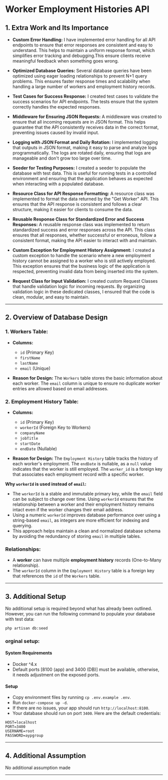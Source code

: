 <!-- # Project Skeleton

This repository contains the project skeleton which is run with Docker.

## System Requirements

- Docker ^4.x
- Default ports [8100 (app) and 3400 (DB)] must be available, otherwise, it needs adjustment on the exposed ports.

## Setup

- Copy environment files by running `cp .env.example .env`.
- Run `docker-compose up -d`.
- If there are no issues, your app should run `http://localhost:8100`.
- Your database should run on port `3400`. Here are the default credentials:

```
HOST=localhost
PORT=3400
USERNAME=root
PASSWORD=aypgroup
``` -->

# Worker Employment Histories API

## 1. Extra Work and Its Importance

-   **Custom Error Handling:** I have implemented error handling for all API endpoints to ensure that error responses are consistent and easy to understand. This helps to maintain a uniform response format, which simplifies error tracking and debugging.This ensure clients receive meaningful feedback when something goes wrong.

-   **Optimized Database Queries:** Several database queries have been optimized using eager loading relationships to prevent N+1 query problems. This ensures faster response times and scalability when handling a large number of workers and employment history records.

-   **Test Cases for Success Response:** I created test cases to validate the success scenarios for API endpoints. The tests ensure that the system correctly handles the expected responses.

-   **Middleware for Ensuring JSON Requests:** A middleware was created to ensure that all incoming requests are in JSON format. This helps guarantee that the API consistently receives data in the correct format, preventing issues caused by invalid input.

-   **Logging with JSON Format and Daily Rotation:** I implemented logging that outputs in JSON format, making it easy to parse and analyze logs programmatically. The logs are rotated daily, ensuring that logs are manageable and don't grow too large over time.

-   **Seeder for Testing Purposes:** I created a seeder to populate the database with test data. This is useful for running tests in a controlled environment and ensuring that the application behaves as expected when interacting with a populated database.

-   **Resource Class for API Response Formatting:** A resource class was implemented to format the data returned by the "Get Worker" API. This ensures that the API response is consistent and follows a clear structure, making it easier for clients to consume the data.

-   **Reusable Response Class for Standardized Error and Success Responses:** A reusable response class was implemented to return standardized success and error responses across the API. This class ensures that all responses, whether successful or erroneous, follow a consistent format, making the API easier to interact with and maintain.

-   **Custom Exception for Employment History Assignment:** I created a custom exception to handle the scenario where a new employment history cannot be assigned to a worker who is still actively employed. This exception ensures that the business logic of the application is respected, preventing invalid data from being inserted into the system.

-   **Request Class for Input Validation:** I created custom Request Classes that handle validation logic for incoming requests. By organizing validation logic in these dedicated classes, I ensured that the code is clean, modular, and easy to maintain.

---

## 2. Overview of Database Design

### **1. Workers Table:**

-   **Columns:**

    -   `id` (Primary Key)
    -   `firstName`
    -   `lastName`
    -   `email` (Unique)

-   **Reason for Design:** The `Workers` table stores the basic information about each worker. The `email` column is unique to ensure no duplicate worker entries are allowed based on email addresses.

### **2. Employment History Table:**

-   **Columns:**

    -   `id` (Primary Key)
    -   `workerId` (Foreign Key to Workers)
    -   `companyName`
    -   `jobTitle`
    -   `startDate`
    -   `endDate` (Nullable)

-   **Reason for Design:** The `Employment History` table tracks the history of each worker's employment. The `endDate` is nullable, as a `null` value indicates that the worker is still employed. The `worker_id` is a foreign key that associates each employment record with a specific worker.

**Why `workerId` is used instead of `email`:**

-   The `workerId` is a stable and immutable primary key, while the `email` field can be subject to change over time. Using `workerId` ensures that the relationship between a worker and their employment history remains intact even if the worker changes their email address.
-   Using a numeric `workerId` improves database performance over using a string-based `email`, as integers are more efficient for indexing and querying.
-   This approach helps maintain a clean and normalized database schema by avoiding the redundancy of storing `email` in multiple tables.

### **Relationships:**

-   A **worker** can have multiple **employment history** records (One-to-Many relationship).
-   The `workerId` column in the `Employment History` table is a foreign key that references the `id` of the `Workers` table.

---

## 3. Additional Setup

No additional setup is required beyond what has already been outlined. However, you can run the following command to populate your database with test data:

```bash
php artisan db:seed
```

### orginal setup:

#### System Requirements

-   Docker ^4.x
-   Default ports [8100 (app) and 3400 (DB)] must be available, otherwise, it needs adjustment on the exposed ports.

#### Setup

-   Copy environment files by running `cp .env.example .env`.
-   Run `docker-compose up -d`.
-   If there are no issues, your app should run `http://localhost:8100`.
-   Your database should run on port `3400`. Here are the default credentials:

```
HOST=localhost
PORT=3400
USERNAME=root
PASSWORD=aypgroup
```

---

## 4. Additional Assumption

No additional assumption made

---
